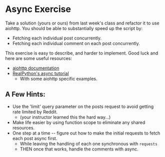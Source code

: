 # Async Exercise

Take a solution (yours or ours) from last week's class and refactor it to use aiohttp. You should be able to substantially speed up the script by:

* Fetching each individual post concurrently.
* Fetching each individual comment on each post concurrently.

This exercise is easy to describe, and harder to implement. Good luck and here are some useful resources:

* [aiohttp documentation](https://docs.aiohttp.org)
* [RealPython's async tutorial](https://realpython.com/async-io-python/)
    * With some aiohttp specific examples.

## A Few Hints:

* Use the 'limit' query parameter on the posts request to avoid getting rate limited by Reddit.
    * (your instructor learned this the hard way...)
* Make life easier by using function scope to eliminate any shared resources.
* One step at a time -- figure out how to make the initial requests to fetch each post async first.
    * While leaving the handling of each one synchronous with `requests`
    * THEN once that works, handle the comments with async.